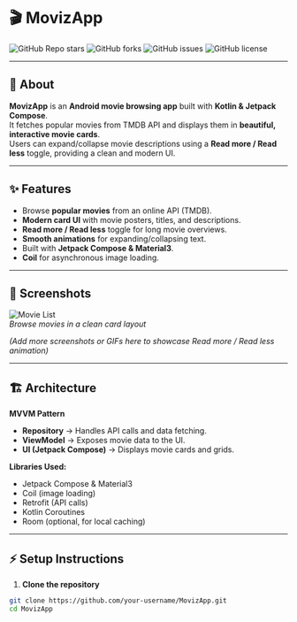 # 🎬 MovizApp

![GitHub Repo stars](https://img.shields.io/github/stars/your-username/MovizApp?style=social)
![GitHub forks](https://img.shields.io/github/forks/your-username/MovizApp?style=social)
![GitHub issues](https://img.shields.io/github/issues/your-username/MovizApp)
![GitHub license](https://img.shields.io/github/license/your-username/MovizApp)

---

## 🚀 About

**MovizApp** is an **Android movie browsing app** built with **Kotlin & Jetpack Compose**.  
It fetches popular movies from TMDB API and displays them in **beautiful, interactive movie cards**.  
Users can expand/collapse movie descriptions using a **Read more / Read less** toggle, providing a clean and modern UI.

---

## ✨ Features

- Browse **popular movies** from an online API (TMDB).  
- **Modern card UI** with movie posters, titles, and descriptions.  
- **Read more / Read less** toggle for long movie overviews.  
- **Smooth animations** for expanding/collapsing text.  
- Built with **Jetpack Compose & Material3**.  
- **Coil** for asynchronous image loading.

---

## 📸 Screenshots

![Movie List](https://github.com/user-attachments/assets/5e78bc34-f756-4854-b911-60152047f51a)  
*Browse movies in a clean card layout*

*(Add more screenshots or GIFs here to showcase Read more / Read less animation)*

---

## 🏗 Architecture

**MVVM Pattern**  
- **Repository** → Handles API calls and data fetching.  
- **ViewModel** → Exposes movie data to the UI.  
- **UI (Jetpack Compose)** → Displays movie cards and grids.  

**Libraries Used:**  
- Jetpack Compose & Material3  
- Coil (image loading)  
- Retrofit (API calls)  
- Kotlin Coroutines  
- Room (optional, for local caching)

---

## ⚡ Setup Instructions

1. **Clone the repository**
```bash
git clone https://github.com/your-username/MovizApp.git
cd MovizApp
